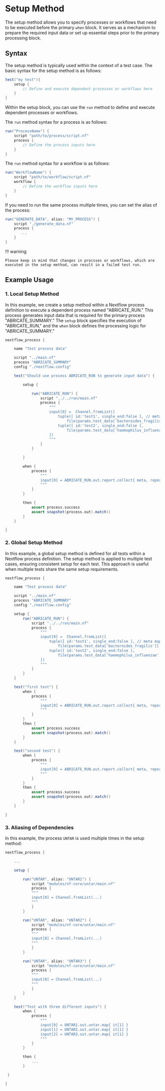 # Setup Method

The setup method allows you to specify processes or workflows that need to be executed before the primary `when` block. It serves as a mechanism to prepare the required input data or set up essential steps prior to the primary processing block.

## Syntax

The setup method is typically used within the context of a test case. The basic syntax for the setup method is as follows:

```groovy
test("my test"){
    setup {
        // Define and execute dependent processes or workflows here
    }
}
```

Within the setup block, you can use the `run` method to define and execute dependent processes or workflows.

The `run` method syntax for a process is as follows:

```groovy
run("ProcessName") {
    script "path/to/process/script.nf"
    process {
        // Define the process inputs here
    }
}
```

The `run` method syntax for a workflow is as follows:

```groovy
run("WorkflowName") {
    script "path/to/workflow/script.nf"
    workflow {
        // Define the workflow inputs here
    }
}
```

If you need to run the same process multiple times, you can set the alias of the process:

```groovy
run("GENERATE_DATA", alias: "MY_PROCESS") {
    script "./generate_data.nf"
    process {
       ...
    }
}
```

!!! warning

    Please keep in mind that changes in procsses or workflows, which are executed in the setup method, can result in a failed test run.

## Example Usage

### 1. Local Setup Method

In this example, we create a setup method within a Nextflow process definition to execute a dependent process named "ABRICATE_RUN." This process generates input data that is required for the primary process "ABRICATE_SUMMARY." The `setup` block specifies the execution of "ABRICATE_RUN," and the `when` block defines the processing logic for "ABRICATE_SUMMARY."

```groovy
nextflow_process {

    name "Test process data"

    script "../main.nf"
    process "ABRICATE_SUMMARY"
    config "./nextflow.config"

    test("Should use process ABRICATE_RUN to generate input data") {

        setup {

            run("ABRICATE_RUN") {
                script "../../run/main.nf"
                process {
                    """
                    input[0] =  Channel.fromList([
                        tuple([ id:'test1', single_end:false ], // meta map
                            file(params.test_data['bacteroides_fragilis']['genome']['genome_fna_gz'], checkIfExists: true)),
                        tuple([ id:'test2', single_end:false ],
                            file(params.test_data['haemophilus_influenzae']['genome']['genome_fna_gz'], checkIfExists: true))
                    ])
                    """
                }
            }

        }

        when {
            process {
                """
                input[0] = ABRICATE_RUN.out.report.collect{ meta, report -> report }.map{ report -> [[ id: 'test_summary'], report]}
                """
            }
        }

        then {
            assert process.success
            assert snapshot(process.out).match()
        }
    }

}
```

### 2. Global Setup Method

In this example, a global setup method is defined for all tests within a Nextflow process definition. The setup method is applied to multiple test cases, ensuring consistent setup for each test. This approach is useful when multiple tests share the same setup requirements.

```groovy
nextflow_process {

    name "Test process data"

    script "../main.nf"
    process "ABRICATE_SUMMARY"
    config "./nextflow.config"

    setup {
        run("ABRICATE_RUN") {
            script "../../run/main.nf"
            process {
                """
                input[0] =  Channel.fromList([
                    tuple([ id:'test1', single_end:false ], // meta map
                        file(params.test_data['bacteroides_fragilis']['genome']['genome_fna_gz'], checkIfExists: true)),
                    tuple([ id:'test2', single_end:false ],
                        file(params.test_data['haemophilus_influenzae']['genome']['genome_fna_gz'], checkIfExists: true))
                ])
                """
            }
        }
    }

    test("first test") {
        when {
            process {
                """
                input[0] = ABRICATE_RUN.out.report.collect{ meta, report -> report }.map{ report -> [[ id: 'test_summary'], report]}
                """
            }
        }
        then {
            assert process.success
            assert snapshot(process.out).match()
        }
    }

    test("second test") {
        when {
            process {
                """
                input[0] = ABRICATE_RUN.out.report.collect{ meta, report -> report }.map{ report -> [[ id: 'test_summary'], report]}
                """
            }
        }
        then {
            assert process.success
            assert snapshot(process.out).match()
        }
    }

}
```
### 3. Aliasing of Dependencies

In this example, the process `UNTAR` is used multiple times in the setup method:

```groovy
nextflow_process {

    ...

    setup {

        run("UNTAR", alias: "UNTAR1") {
            script "modules/nf-core/untar/main.nf"
            process {
            """
            input[0] = Channel.fromList(...)
            """
            }
        }

        run("UNTAR", alias: "UNTAR2") {
            script "modules/nf-core/untar/main.nf"
            process {
            """
            input[0] = Channel.fromList(...)
            """
            }
        }

        run("UNTAR", alias: "UNTAR3") {
            script "modules/nf-core/untar/main.nf"
            process {
            """
            input[0] = Channel.fromList(...)
            """
            }
        }
    }

	test("Test with three different inputs") {
        when {
            process {
                """
                input[0] = UNTAR1.out.untar.map{ it[1] }
                input[1] = UNTAR2.out.untar.map{ it[1] }
                input[2] = UNTAR3.out.untar.map{ it[1] }
                """
            }
        }

        then {
            ...
        }

 }

}
```
